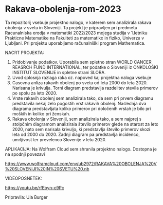 # Rakava-obolenja-rom-2023
Ta repozitorij vsebuje projektno nalogo, v katerem sem analizirala rakava obolenja v svetu in Sloveniji. Ta projekt je pripravljen pri predmetu Racunalniska orodja v matematiki 2022/2023 mojega studija v 1.letniku Prakticne Matematike na Fakulteti za matematiko in fiziko, Univerza v Ljubljani.
Pri projektu uporabljamo računalniški program Mathematica.

NACRT PROJEKTA:
1. Pridobivanje podatkov. Uporabila sem spletno stran WORLD CANCER REASRCH FUND INTERNATIONAL, ter podatke o Sloveniji iz ONKOLOŠKI INSTITUT SLOVENIJE in spletne strani SLORA.
2. Uvod splosnja razlaga raka oz. napoved kaj projektna naloga vsebuje
3. Casovna anliza rakavih obolenj po svetu od leta 2000 do leta 2020. Narisana je krivulja. Torni diagram predstavlja razdelitev stevila primerov po spolu za leto 2020.
4. Vrste rakavih obolenj sem analizirala tako, da sem pri prvem diagramu predstavila nekaj zelo pogostih vrst rakavih obolenj. Naslednja dva diagrama predstavljata koliko primerov pri določenih vrstah je bilo pri moških in koliko pri ženskah.
5. Rakava obolenja v Sloveniji, sem analizirala tako, a sem najprej s stolpčnim diagramom analizirala število primerov glede na starost za leto 2020, nato sem narisala krivuljo, ki predstavlja število primerov skozi leta od 2000 do 2020. Zadnji diagram pa predstavlja incidenco, umrljivost ter prevelenco Slovenije v letu 2020.

APLIKACIJA:
Na Wolfram Cloud sem shranila projektno nalogo. Dostopna je na spodnji povezavi

https://www.wolframcloud.com/env/ub2972/RAKAVA%20OBOLENJA%20V%20SLOVENIJI%20IN%20SVETU%20.nb

VIDEOPOSNETEK:

https://youtu.be/rfEbyn-c9Pc

Pripravila: Ula Burger
